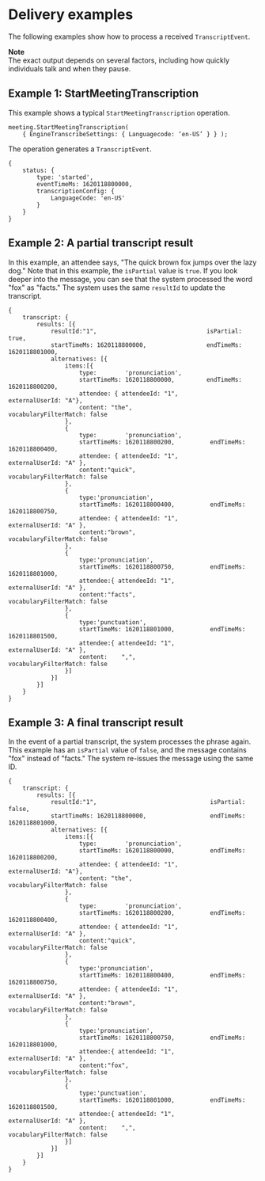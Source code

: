 # Delivery examples<a name="delivery-examples"></a>

The following examples show how to process a received `TranscriptEvent`\.

**Note**  
The exact output depends on several factors, including how quickly individuals talk and when they pause\.

## Example 1: StartMeetingTranscription<a name="example-1"></a>

This example shows a typical `StartMeetingTranscription` operation\.

```
meeting.StartMeetingTranscription(
    { EngineTranscribeSettings: { Languagecode: ‘en-US’ } } );
```

The operation generates a `TranscriptEvent`\.

```
{   
    status: {        
        type: 'started',        
        eventTimeMs: 1620118800000,        
        transcriptionConfig: {                    
            LanguageCode: 'en-US'        
        }    
    }
}
```

## Example 2: A partial transcript result<a name="example-2"></a>

In this example, an attendee says, "The quick brown fox jumps over the lazy dog\." Note that in this example, the `isPartial` value is `true`\. If you look deeper into the message, you can see that the system processed the word "fox" as "facts\." The system uses the same `resultId` to update the transcript\. 

```
{
    transcript: {
        results: [{
            resultId:"1",                               isPartial: true,
            startTimeMs: 1620118800000,                 endTimeMs: 1620118801000,
            alternatives: [{
                items:[{
                    type:        'pronunciation',
                    startTimeMs: 1620118800000,         endTimeMs: 1620118800200,
                    attendee: { attendeeId: "1",        externalUserId: "A"},
                    content: "the",                     vocabularyFilterMatch: false
                },
                {
                    type:        'pronunciation',
                    startTimeMs: 1620118800200,          endTimeMs: 1620118800400,
                    attendee: { attendeeId: "1",         externalUserId: "A" },
                    content:"quick",                     vocabularyFilterMatch: false
                },
                {
                    type:'pronunciation',
                    startTimeMs: 1620118800400,          endTimeMs: 1620118800750,
                    attendee: { attendeeId: "1",         externalUserId: "A" },
                    content:"brown",                     vocabularyFilterMatch: false
                },
                {
                    type:'pronunciation',
                    startTimeMs: 1620118800750,          endTimeMs: 1620118801000,
                    attendee:{ attendeeId: "1",          externalUserId: "A" },
                    content:"facts",                     vocabularyFilterMatch: false
                },
                {
                    type:'punctuation',
                    startTimeMs: 1620118801000,          endTimeMs: 1620118801500,
                    attendee:{ attendeeId: "1",          externalUserId: "A" },
                    content:    ",",                     vocabularyFilterMatch: false
                }]
            }]
        }]
    }
}
```

## Example 3: A final transcript result<a name="example-3"></a>

In the event of a partial transcript, the system processes the phrase again\. This example has an `isPartial` value of `false`, and the message contains "fox" instead of "facts\." The system re\-issues the message using the same ID\.

```
{
    transcript: {
        results: [{
            resultId:"1",                                isPartial: false,
            startTimeMs: 1620118800000,                  endTimeMs: 1620118801000,
            alternatives: [{
                items:[{
                    type:        'pronunciation',
                    startTimeMs: 1620118800000,          endTimeMs: 1620118800200,
                    attendee: { attendeeId: "1",         externalUserId: "A"},
                    content: "the",                      vocabularyFilterMatch: false
                },
                {
                    type:        'pronunciation',
                    startTimeMs: 1620118800200,          endTimeMs: 1620118800400,
                    attendee: { attendeeId: "1",         externalUserId: "A" },
                    content:"quick",                     vocabularyFilterMatch: false
                },
                {
                    type:'pronunciation',
                    startTimeMs: 1620118800400,          endTimeMs: 1620118800750,
                    attendee: { attendeeId: "1",         externalUserId: "A" },
                    content:"brown",                     vocabularyFilterMatch: false
                },
                {
                    type:'pronunciation',
                    startTimeMs: 1620118800750,          endTimeMs: 1620118801000,
                    attendee:{ attendeeId: "1",          externalUserId: "A" },
                    content:"fox",                       vocabularyFilterMatch: false
                },
                {
                    type:'punctuation',
                    startTimeMs: 1620118801000,          endTimeMs: 1620118801500,
                    attendee:{ attendeeId: "1",          externalUserId: "A" },
                    content:    ",",                     vocabularyFilterMatch: false
                }]
            }]
        }]
    }
}
```